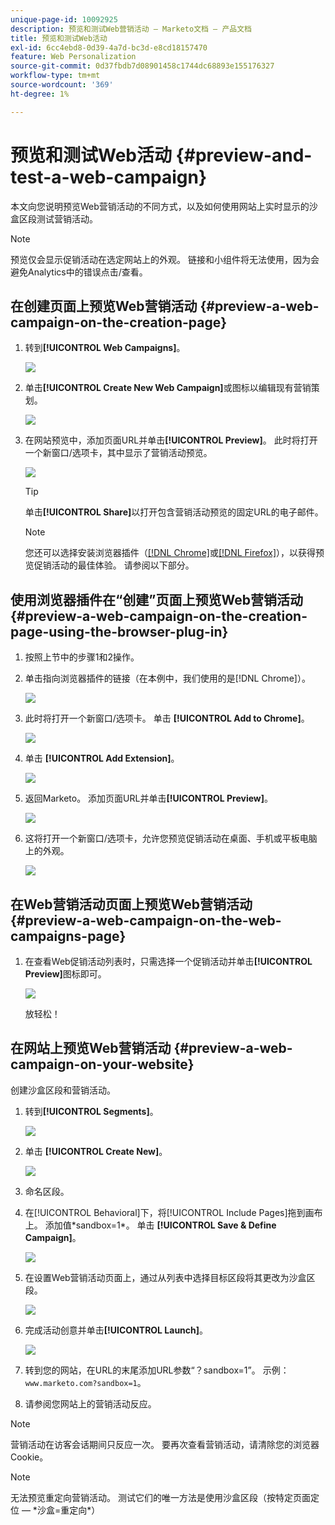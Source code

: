 ```yaml
---
unique-page-id: 10092925
description: 预览和测试Web营销活动 — Marketo文档 — 产品文档
title: 预览和测试Web活动
exl-id: 6cc4ebd8-0d39-4a7d-bc3d-e8cd18157470
feature: Web Personalization
source-git-commit: 0d37fbdb7d08901458c1744dc68893e155176327
workflow-type: tm+mt
source-wordcount: '369'
ht-degree: 1%

---
```


# 预览和测试Web活动 {#preview-and-test-a-web-campaign}

本文向您说明预览Web营销活动的不同方式，以及如何使用网站上实时显示的沙盒区段测试营销活动。

>[!NOTE]
>
>预览仅会显示促销活动在选定网站上的外观。 链接和小组件将无法使用，因为会避免Analytics中的错误点击/查看。

## 在创建页面上预览Web营销活动 {#preview-a-web-campaign-on-the-creation-page}

1. 转到&#x200B;**[!UICONTROL Web Campaigns]**。

   ![](assets/image2016-8-18-15-3a59-3a35.png)

1. 单击&#x200B;**[!UICONTROL Create New Web Campaign]**&#x200B;或图标以编辑现有营销策划。

   ![](assets/create-new-or-edit-web-campaign.png)

1. 在网站预览中，添加页面URL并单击&#x200B;**[!UICONTROL Preview]**。 此时将打开一个新窗口/选项卡，其中显示了营销活动预览。

   ![](assets/three-1.png)

   >[!TIP]
   >
   >单击&#x200B;**[!UICONTROL Share]**&#x200B;以打开包含营销活动预览的固定URL的电子邮件。

   >[!NOTE]
   >
   >您还可以选择安装浏览器插件（[[!DNL Chrome]](https://chrome.google.com/webstore/detail/marketo-web-personalizati/ldiddonjplchallbngbccbfdfeldohkj)或[[!DNL Firefox]](https://rtp-static.marketo.com/rtp/libs/mwp-0.0.0.8.xpi)），以获得预览促销活动的最佳体验。 请参阅以下部分。

## 使用浏览器插件在“创建”页面上预览Web营销活动 {#preview-a-web-campaign-on-the-creation-page-using-the-browser-plug-in}

1. 按照上节中的步骤1和2操作。

1. 单击指向浏览器插件的链接（在本例中，我们使用的是[!DNL Chrome]）。

   ![](assets/4-1.png)

1. 此时将打开一个新窗口/选项卡。 单击 **[!UICONTROL Add to Chrome]**。

   ![](assets/five.png)

1. 单击 **[!UICONTROL Add Extension]**。

   ![](assets/six.png)

1. 返回Marketo。 添加页面URL并单击&#x200B;**[!UICONTROL Preview]**。

   ![](assets/seven.png)

1. 这将打开一个新窗口/选项卡，允许您预览促销活动在桌面、手机或平板电脑上的外观。

   ![](assets/campaign-preview.png)

## 在Web营销活动页面上预览Web营销活动 {#preview-a-web-campaign-on-the-web-campaigns-page}

1. 在查看Web促销活动列表时，只需选择一个促销活动并单击&#x200B;**[!UICONTROL Preview]**&#x200B;图标即可。

   ![](assets/web-campaigns-1-preview-hand.png)

   放轻松！

## 在网站上预览Web营销活动 {#preview-a-web-campaign-on-your-website}

创建沙盒区段和营销活动。

1. 转到&#x200B;**[!UICONTROL Segments]**。

   ![](assets/new-dropdown-segments-hand.jpg)

1. 单击 **[!UICONTROL Create New]**。

   ![](assets/image2015-9-10-10-3a42-3a39.png)

1. 命名区段。

1. 在[!UICONTROL Behavioral]下，将[!UICONTROL Include Pages]拖到画布上。 添加值&#42;sandbox=1&#42;。 单击 **[!UICONTROL Save & Define Campaign]**。

   ![](assets/segment.png)

1. 在设置Web营销活动页面上，通过从列表中选择目标区段将其更改为沙盒区段。

   ![](assets/set-web-campaign-target-segment.jpg)

1. 完成活动创意并单击&#x200B;**[!UICONTROL Launch]**。

   ![](assets/click-launch.jpg)

1. 转到您的网站，在URL的末尾添加URL参数“？sandbox=1”。 示例：`www.marketo.com?sandbox=1`。

1. 请参阅您网站上的营销活动反应。

>[!NOTE]
>
>营销活动在访客会话期间只反应一次。 要再次查看营销活动，请清除您的浏览器Cookie。

>[!NOTE]
>
>无法预览重定向营销活动。 测试它们的唯一方法是使用沙盒区段（按特定页面定位 — &#42;沙盒=重定向&#42;）
